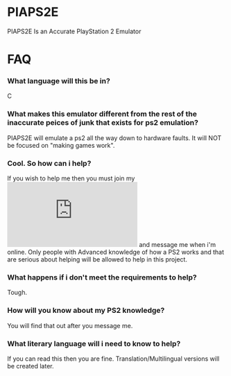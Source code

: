 # PIAPS2E
PIAPS2E Is an Accurate PlayStation 2 Emulator

# FAQ

### What language will this be in?
C

### What makes this emulator different from the rest of the inaccurate peices of junk that exists for ps2 emulation?
PIAPS2E will emulate a ps2 all the way down to hardware faults. It will NOT be focused on "making games work".

### Cool. So how can i help?
If you wish to help me then you must join my ![discord](https://forum.coldbird.net/viewtopic.php?f=2&t=2185) and message me when i'm online. Only people with Advanced knowledge of how a PS2 works and that are serious about helping will be allowed to help in this project.

### What happens if i don't meet the requirements to help?
Tough.

### How will you know about my PS2 knowledge?
You will find that out after you message me.

### What literary language will i need to know to help?
If you can read this then you are fine. Translation/Multilingual versions will be created later.
